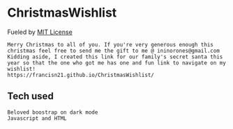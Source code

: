 # ChristmasWishlist
Fueled by [MIT License](License)
```
Merry Christmas to all of you. If you're very generous enough this christmas feel free to send me the gift to me @ ininorones@gmail.com
Kidding aside, I created this link for our family's secret santa this year so that the one who got me has one and fun link to navigate on my wishlist!
https://francisn21.github.io/ChristmasWishlist/

```
## Tech used
```
Beloved boostrap on dark mode
Javascript and HTML

```


